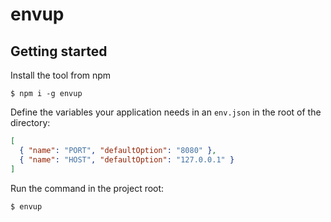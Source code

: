 # envup

## Getting started

Install the tool from npm

```
$ npm i -g envup
```

Define the variables your application needs in an `env.json` in the root of the directory:

```json
[
  { "name": "PORT", "defaultOption": "8080" },
  { "name": "HOST", "defaultOption": "127.0.0.1" }
]
```

Run the command in the project root:

```
$ envup
```
